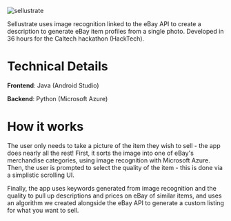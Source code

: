 ![sellustrate](https://github.com/jakebildy/sellustrate/blob/master/sellustrate_logo.png?raw=true)

Sellustrate uses image recognition linked to the eBay API to create a description to generate eBay item profiles from a single photo. Developed in 36 hours for the Caltech hackathon (HackTech).


# Technical Details
 **Frontend**: Java (Android Studio)

 **Backend**: Python (Microsoft Azure)
 
 # How it works
The user only needs to take a picture of the item they wish to sell - the app does nearly all the rest!
First, it sorts the image into one of eBay's merchandise categories, using image recognition with Microsoft Azure.
Then, the user is prompted to select the quality of the item - this is done via a simplistic scrolling UI.

Finally, the app uses keywords generated from image recognition and the quality to pull up descriptions and prices on eBay of similar items, and uses an algorithm we created alongside the eBay API to generate a custom listing for what you want to sell.


